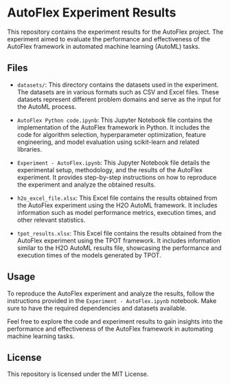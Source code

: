 # AutoFlex Experiment Results

This repository contains the experiment results for the AutoFlex project. The experiment aimed to evaluate the performance and effectiveness of the AutoFlex framework in automated machine learning (AutoML) tasks.

## Files

- `datasets/`: This directory contains the datasets used in the experiment. The datasets are in various formats such as CSV and Excel files. These datasets represent different problem domains and serve as the input for the AutoML process.

- `AutoFlex Python code.ipynb`: This Jupyter Notebook file contains the implementation of the AutoFlex framework in Python. It includes the code for algorithm selection, hyperparameter optimization, feature engineering, and model evaluation using scikit-learn and related libraries.

- `Experiment - AutoFlex.ipynb`: This Jupyter Notebook file details the experimental setup, methodology, and the results of the AutoFlex experiment. It provides step-by-step instructions on how to reproduce the experiment and analyze the obtained results.

- `h2o_excel_file.xlsx`: This Excel file contains the results obtained from the AutoFlex experiment using the H2O AutoML framework. It includes information such as model performance metrics, execution times, and other relevant statistics.

- `tpot_results.xlsx`: This Excel file contains the results obtained from the AutoFlex experiment using the TPOT framework. It includes information similar to the H2O AutoML results file, showcasing the performance and execution times of the models generated by TPOT.

## Usage

To reproduce the AutoFlex experiment and analyze the results, follow the instructions provided in the `Experiment - AutoFlex.ipynb` notebook. Make sure to have the required dependencies and datasets available.

Feel free to explore the code and experiment results to gain insights into the performance and effectiveness of the AutoFlex framework in automating machine learning tasks.

## License

This repository is licensed under the MIT License.
